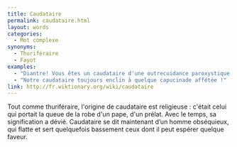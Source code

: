 ```yaml
---
title: Caudataire
permalink: caudataire.html
layout: words
categories:
  - Mot complexe
synonyms:
  - Thuriféraire
  - Fayot
examples:
  - "Diantre! Vous êtes un caudataire d'une outrecuidance paroxystique!"
  - "Notre caudataire toujours enclin à quelque capucinade affétée !"
link: http://fr.wiktionary.org/wiki/caudataire
---
```


Tout comme thuriféraire, l'origine de caudataire est religieuse : c'était celui qui portait la queue de la robe d'un pape, d'un prélat. Avec le temps, sa signification a dévié. Caudataire se dit maintenant d’un homme obséquieux, qui flatte et sert quelquefois bassement ceux dont il peut espérer quelque faveur.
